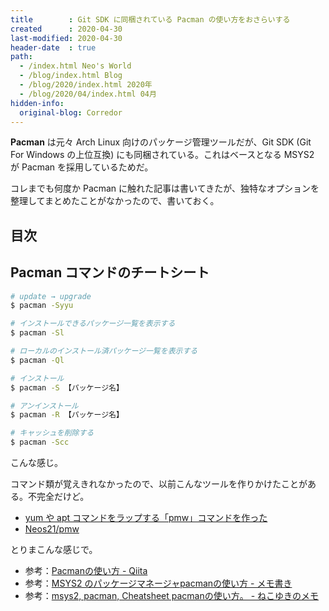 ```yaml
---
title        : Git SDK に同梱されている Pacman の使い方をおさらいする
created      : 2020-04-30
last-modified: 2020-04-30
header-date  : true
path:
  - /index.html Neo's World
  - /blog/index.html Blog
  - /blog/2020/index.html 2020年
  - /blog/2020/04/index.html 04月
hidden-info:
  original-blog: Corredor
---
```


__Pacman__ は元々 Arch Linux 向けのパッケージ管理ツールだが、Git SDK (Git For Windows の上位互換) にも同梱されている。これはベースとなる MSYS2 が Pacman を採用しているためだ。

コレまでも何度か Pacman に触れた記事は書いてきたが、独特なオプションを整理してまとめたことがなかったので、書いておく。

## 目次

## Pacman コマンドのチートシート

```bash
# update → upgrade
$ pacman -Syyu

# インストールできるパッケージ一覧を表示する
$ pacman -Sl

# ローカルのインストール済パッケージ一覧を表示する
$ pacman -Ql

# インストール
$ pacman -S 【パッケージ名】

# アンインストール
$ pacman -R 【パッケージ名】

# キャッシュを削除する
$ pacman -Scc
```

こんな感じ。

コマンド類が覚えきれなかったので、以前こんなツールを作りかけたことがある。不完全だけど。

- [yum や apt コマンドをラップする「pmw」コマンドを作った](/blog/2020/01/27-03.html)
- [Neos21/pmw](https://github.com/Neos21/pmw)

とりまこんな感じで。

- 参考：[Pacmanの使い方 - Qiita](https://qiita.com/MoriokaReimen/items/dbe1448ce6c0f80a6ac1)
- 参考：[MSYS2 のパッケージマネージャpacmanの使い方 - メモ書き](https://nsaito-nmiri.hateblo.jp/entry/2016/10/14/104504)
- 参考：[msys2, pacman, Cheatsheet pacmanの使い方。 - ねこゆきのメモ](http://nekoyukimmm.hatenablog.com/entry/2015/04/04/214219)
